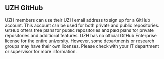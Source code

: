## UZH GitHub
UZH members can use their UZH email address to sign up for a GitHub account. This account can be used for both private and public repositories. GitHub offers free plans for public repositories and paid plans for private repositories and additional features. 
UZH has no official GitHub Enterprise license for the entire university. However, some departments or research groups may have their own licenses. Please check with your IT department or supervisor for more information.